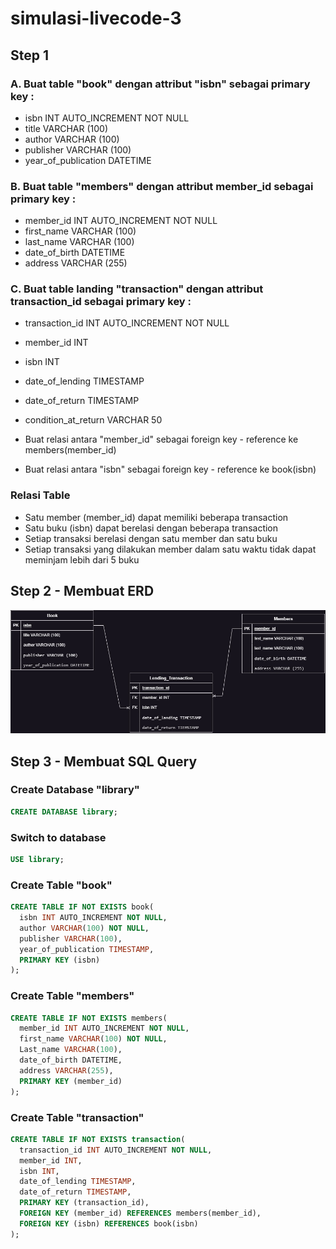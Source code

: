 # simulasi-livecode-3

## Step 1

### A. Buat table "book" dengan attribut "isbn" sebagai primary key :

- isbn INT AUTO_INCREMENT NOT NULL
- title VARCHAR (100)
- author VARCHAR (100)
- publisher VARCHAR (100)
- year_of_publication DATETIME

### B. Buat table "members" dengan attribut member_id sebagai primary key :

- member_id INT AUTO_INCREMENT NOT NULL
- first_name VARCHAR (100)
- last_name VARCHAR (100)
- date_of_birth DATETIME
- address VARCHAR (255)

### C. Buat table landing "transaction" dengan attribut transaction_id sebagai primary key :

- transaction_id INT AUTO_INCREMENT NOT NULL
- member_id INT
- isbn INT
- date_of_lending TIMESTAMP
- date_of_return TIMESTAMP
- condition_at_return VARCHAR 50

- Buat relasi antara "member_id" sebagai foreign key - reference ke members(member_id)
- Buat relasi antara "isbn" sebagai foreign key - reference ke book(isbn)

### Relasi Table

- Satu member (member_id) dapat memiliki beberapa transaction
- Satu buku (isbn) dapat berelasi dengan beberapa transaction
- Setiap transaksi berelasi dengan satu member dan satu buku
- Setiap transaksi yang dilakukan member dalam satu waktu tidak dapat meminjam lebih dari 5 buku

## Step 2 - Membuat ERD

<img src="https://github.com/osvaldosilitonga/simulasi-livecode-3/blob/main/ERD.jpg" />

## Step 3 - Membuat SQL Query
### Create Database "library"
```sql
CREATE DATABASE library;
```

### Switch to database
```sql
USE library;
```

### Create Table "book"
```sql
CREATE TABLE IF NOT EXISTS book(
  isbn INT AUTO_INCREMENT NOT NULL,
  author VARCHAR(100) NOT NULL,
  publisher VARCHAR(100),
  year_of_publication TIMESTAMP,
  PRIMARY KEY (isbn)
);
```

### Create Table "members"
```sql
CREATE TABLE IF NOT EXISTS members(
  member_id INT AUTO_INCREMENT NOT NULL,
  first_name VARCHAR(100) NOT NULL,
  Last_name VARCHAR(100),
  date_of_birth DATETIME,
  address VARCHAR(255),
  PRIMARY KEY (member_id)
);
```

### Create Table "transaction"
```sql
CREATE TABLE IF NOT EXISTS transaction(
  transaction_id INT AUTO_INCREMENT NOT NULL,
  member_id INT,
  isbn INT,
  date_of_lending TIMESTAMP,
  date_of_return TIMESTAMP,
  PRIMARY KEY (transaction_id),
  FOREIGN KEY (member_id) REFERENCES members(member_id),
  FOREIGN KEY (isbn) REFERENCES book(isbn)
);
```
